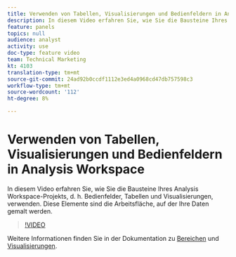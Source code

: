 ```yaml
---
title: Verwenden von Tabellen, Visualisierungen und Bedienfeldern in Analysis Workspace
description: In diesem Video erfahren Sie, wie Sie die Bausteine Ihres Analysis Workspace-Projekts, d. h. Bedienfelder, Tabellen und Visualisierungen, verwenden. Diese Elemente sind die Arbeitsfläche, auf der Ihre Daten gemalt werden.
feature: panels
topics: null
audience: analyst
activity: use
doc-type: feature video
team: Technical Marketing
kt: 4103
translation-type: tm+mt
source-git-commit: 24ad92b0ccdf1112e3ed4a0968cd47db757598c3
workflow-type: tm+mt
source-wordcount: '112'
ht-degree: 8%

---
```



# Verwenden von Tabellen, Visualisierungen und Bedienfeldern in Analysis Workspace

In diesem Video erfahren Sie, wie Sie die Bausteine Ihres Analysis Workspace-Projekts, d. h. Bedienfelder, Tabellen und Visualisierungen, verwenden. Diese Elemente sind die Arbeitsfläche, auf der Ihre Daten gemalt werden.

>[!VIDEO](https://video.tv.adobe.com/v/30369/?quality=12)

Weitere Informationen finden Sie in der Dokumentation zu [Bereichen](https://docs.adobe.com/content/help/en/analytics/analyze/analysis-workspace/panels/panels.html) und [Visualisierungen](https://docs.adobe.com/content/help/de-DE/analytics/analyze/analysis-workspace/visualizations/freeform-analysis-visualizations.html).
